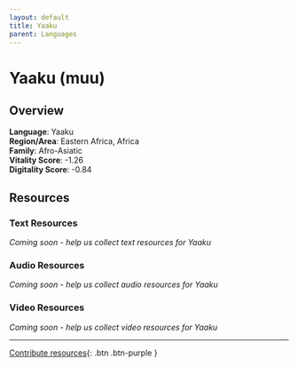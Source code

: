 ```yaml
---
layout: default
title: Yaaku
parent: Languages
---
```


# Yaaku (muu)

## Overview

**Language**: Yaaku  
**Region/Area**: Eastern Africa, Africa  
**Family**: Afro-Asiatic  
**Vitality Score**: -1.26  
**Digitality Score**: -0.84  

## Resources

### Text Resources
*Coming soon - help us collect text resources for Yaaku*

### Audio Resources
*Coming soon - help us collect audio resources for Yaaku*

### Video Resources
*Coming soon - help us collect video resources for Yaaku*

---

[Contribute resources](https://fairtrain.github.io/){: .btn .btn-purple }

